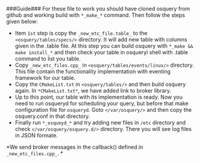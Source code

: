 ###Guide###
For these file to work you should have cloned osquery from github and working build with `*_make_*` command. Then follow 
the steps given below:
* Item `1st` step is copy the `_new_etc_file.table_` to the `<osquery/tables/specs/>` directory. It will add new table with columns given in the .table file. At this step you can build osquery with `*_make && make install_*` and then check your table in osqueryi shell with .table command to list you table.
* Copy  `_new_etc_files.cpp_`  in `<osquery/tables/events/linux/>`  directory. This file contain the functionality implementation with eventing framework for our table. 
* Copy the `CMakeList.txt` in  `<osquery/tables/>` and then build osquery again. In `*CMakeList.txt*`, we have added link to broker library.
* Up to this point, our table with its implementation is ready. Now you need to run osqueryd for scheduling your query, but before that make configuration file for `osqueryd`. Goto `</var/osquery/>` and then copy the osquery.conf in that directory.
* Finally run `*_osqueyd_*` and try adding new files in `/etc` directory and check `</var/osquery/osquery.d/>` directory. There you will see log files in JSON formate. 


*We send broker messages in the callback() defined in `_new_etc_files.cpp_`. *
